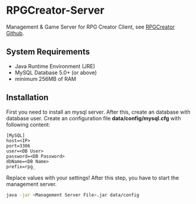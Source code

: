 # RPGCreator-Server

Management & Game Server for RPG Creator Client, see [RPGCreator Github](https://github.com/opensourcegamedev/RPGCreator).

## System Requirements
  - Java Runtime Environment (JRE)
  - MySQL Database 5.0+ (or above)
  - minimum 256MB of RAM
  
## Installation

First you need to install an mysql server. After this, create an database with database user.
Create an configuration file **data/config/mysql.cfg** with following content:
```
[MySQL]
host=<IP>
port=3306
user=<DB User>
password=<DB Password>
dbName=<DB Name>
prefix=rpg_
```

Replace values with your settings!
After this step, you have to start the management server.

```bash
java -jar <Management Server File>.jar data/config
```